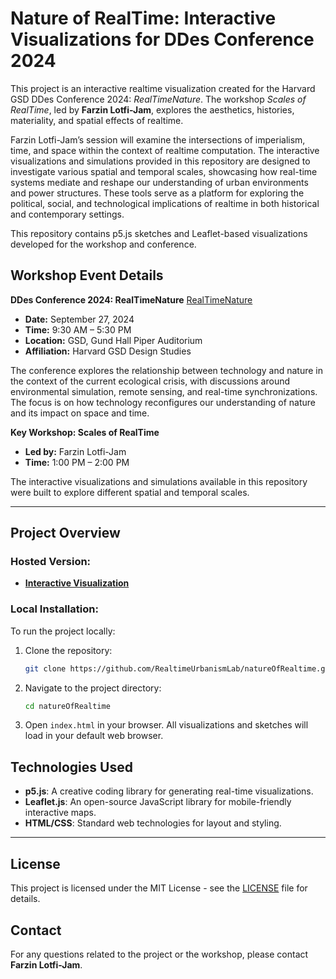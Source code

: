 # Nature of RealTime: Interactive Visualizations for DDes Conference 2024

This project is an interactive realtime visualization created for the Harvard GSD DDes Conference 2024: *RealTimeNature*. The workshop *Scales of RealTime*, led by **Farzin Lotfi-Jam**, explores the aesthetics, histories, materiality, and spatial effects of realtime. 

Farzin Lotfi-Jam’s session will examine the intersections of imperialism, time, and space within the context of realtime computation. The interactive visualizations and simulations provided in this repository are designed to investigate various spatial and temporal scales, showcasing how real-time systems mediate and reshape our understanding of urban environments and power structures. These tools serve as a platform for exploring the political, social, and technological implications of realtime in both historical and contemporary settings.

This repository contains p5.js sketches and Leaflet-based visualizations developed for the workshop and conference. 

## Workshop Event Details

**DDes Conference 2024: RealTimeNature**
[RealTimeNature](https://www.gsd.harvard.edu/event/ddes-conference-2024-realtimenature/)
- **Date:** September 27, 2024
- **Time:** 9:30 AM – 5:30 PM
- **Location:** GSD, Gund Hall Piper Auditorium
- **Affiliation:** Harvard GSD Design Studies

The conference explores the relationship between technology and nature in the context of the current ecological crisis, with discussions around environmental simulation, remote sensing, and real-time synchronizations. The focus is on how technology reconfigures our understanding of nature and its impact on space and time.

**Key Workshop: Scales of RealTime**
- **Led by:** Farzin Lotfi-Jam
- **Time:** 1:00 PM – 2:00 PM

The interactive visualizations and simulations available in this repository were built to explore different spatial and temporal scales.

---

## Project Overview

### Hosted Version:
- [**Interactive Visualization**](https://realtimeurbanismlab.github.io/natureOfRealtime/)

### Local Installation:

To run the project locally:

1. Clone the repository:
   ```bash
   git clone https://github.com/RealtimeUrbanismLab/natureOfRealtime.git
   ```

2. Navigate to the project directory:
   ```bash
   cd natureOfRealtime
   ```

3. Open `index.html` in your browser. All visualizations and sketches will load in your default web browser.

## Technologies Used

- **p5.js**: A creative coding library for generating real-time visualizations.
- **Leaflet.js**: An open-source JavaScript library for mobile-friendly interactive maps.
- **HTML/CSS**: Standard web technologies for layout and styling.

---

## License

This project is licensed under the MIT License - see the [LICENSE](LICENSE) file for details.

## Contact

For any questions related to the project or the workshop, please contact **Farzin Lotfi-Jam**.